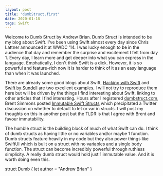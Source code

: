```yaml
---
layout: post
title: "dumbStruct.first"
date: 2020-01-18
tags: Swift
---
```


Welcome to Dumb Struct by Andrew Brian. Dumb Struct is intended to be my blog about Swift. I've been using Swift almost every day since Chris Lattner announced it at WWDC '14. I was lucky enough to be in the audience that day and remember the surprise and excitement I felt from day 1. Every day, I learn more and get deeper into what you can express in the language. Emphatically, I don't think Swift is a dick. However, it is so powerful and feature-rich now it is harder to think of it as an easy language than when it was launched.

There are already some good blogs about Swift, [Hacking with Swift](https://www.hackingwithswift.com) and [Swift by Sundell](https://www.swiftbysundell.com) are two excellent examples. I will not try to reproduce them here but will be driven by the things I find interesting about Swift, linking to other articles that I find interesting. Hours after I registered [dumbstruct.com](http://dumbstruct.com/), Brent Simmons posted [Immutable Swift Structs](https://inessential.com/2020/01/16/immutable_swift_structs) which precipitated a Twitter discussion on whether to default to let or var in structs. I will post my thoughts on this in another post but the TLDR is that I agree with Brent and favour immutability.

The humble struct is the building block of much of what Swift can do. I think of dumb structs as having little or no variables and/or maybe 1 function. Dumb structs feature heavily in my code but they also power things like SwiftUI which is built on a struct with no variables and a single body function. The struct can become incredibly powerful through ruthless simplicity. A really dumb struct would hold just 1 immutable value. And it is worth doing even this.

struct Dumb { let author = "Andrew Brian" }